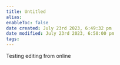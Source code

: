 ```yaml
---
title: Untitled
alias: 
enableToc: false
date created: July 23rd 2023, 6:49:32 pm
date modified: July 23rd 2023, 6:50:00 pm
tags: 
---
```


Testing editing from online
